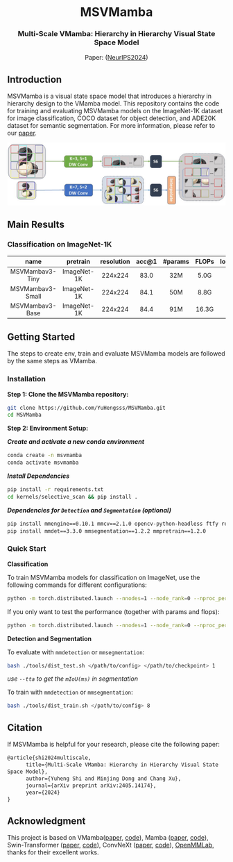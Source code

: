 
<div align="center">
<h1>MSVMamba </h1>
<h3>Multi-Scale VMamba: Hierarchy in Hierarchy Visual State Space Model</h3>

Paper: ([NeurIPS2024](https://openreview.net/pdf?id=r70jUOpDCM))
</div>



## Introduction
MSVMamba is a visual state space model that introduces a hierarchy in hierarchy design to the VMamba model. This repository contains the code for training and evaluating MSVMamba models on the ImageNet-1K dataset for image classification, COCO dataset for object detection, and ADE20K dataset for semantic segmentation.
For more information, please refer to our [paper](https://openreview.net/pdf?id=r70jUOpDCM).

<p align="center">
  <img src="./assets/ms2d.jpg" width="800" />
</p>

## Main Results

### **Classification on ImageNet-1K**

|       name       | pretrain | resolution | acc@1 | #params | FLOPs |                                                                              logs&ckpts                                                                               | 
|:----------------:| :---: | :---: |:-----:|:-------:|:-----:|:---------------------------------------------------------------------------------------------------------------------------------------------------------------------:|
| MSVMambav3-Tiny  | ImageNet-1K | 224x224 | 83.0  |   32M   | 5.0G  |                                          [ckpt](https://huggingface.co/YuhengSSS/MSVMamba/blob/main/msvmambav3_base_224.pth)                                          | 
| MSVMambav3-Small | ImageNet-1K | 224x224 | 84.1  |   50M   | 8.8G  |                                                                               [ckpt](https://huggingface.co/YuhengSSS/MSVMamba/blob/main/msvmambav3_small_224.pth)                                                                                | 
| MSVMambav3-Base  | ImageNet-1K | 224x224 | 84.4  |   91M   | 16.3G |                                                                               [ckpt](https://huggingface.co/YuhengSSS/MSVMamba/blob/main/msvmambav3_tiny_224.pth)                                                                                | 



## Getting Started
The steps to create env, train and evaluate MSVMamba models are followed by the same steps as VMamba.

### Installation

**Step 1: Clone the MSVMamba repository:**

```bash
git clone https://github.com/YuHengsss/MSVMamba.git
cd MSVMamba
```

**Step 2: Environment Setup:**

***Create and activate a new conda environment***

```bash
conda create -n msvmamba
conda activate msvmamba
```

***Install Dependencies***

```bash
pip install -r requirements.txt
cd kernels/selective_scan && pip install .
```
<!-- cd kernels/cross_scan && pip install . -->


***Dependencies for `Detection` and `Segmentation` (optional)***

```bash
pip install mmengine==0.10.1 mmcv==2.1.0 opencv-python-headless ftfy regex
pip install mmdet==3.3.0 mmsegmentation==1.2.2 mmpretrain==1.2.0
```

<!-- conda create -n cu12 python=3.10 -y && conda activate cu12
pip install torch torchvision torchaudio --index-url https://download.pytorch.org/whl/cu121
# install cuda121 for windows
# install https://visualstudio.microsoft.com/visual-cpp-build-tools/
pip install timm==0.4.12 fvcore packaging -->


### Quick Start

**Classification**

To train MSVMamba models for classification on ImageNet, use the following commands for different configurations:

```bash
python -m torch.distributed.launch --nnodes=1 --node_rank=0 --nproc_per_node=8 --master_addr="127.0.0.1" --master_port=29501 main.py --cfg </path/to/config> --batch-size 128 --data-path </path/of/dataset> --output /tmp
```

If you only want to test the performance (together with params and flops):

```bash
python -m torch.distributed.launch --nnodes=1 --node_rank=0 --nproc_per_node=1 --master_addr="127.0.0.1" --master_port=29501 main.py --cfg </path/to/config> --batch-size 128 --data-path </path/of/dataset> --output /tmp --resume </path/of/checkpoint> --eval
```

**Detection and Segmentation**

To evaluate with `mmdetection` or `mmsegmentation`:
```bash
bash ./tools/dist_test.sh </path/to/config> </path/to/checkpoint> 1
```
*use `--tta` to get the `mIoU(ms)` in segmentation*

To train with `mmdetection` or `mmsegmentation`:
```bash
bash ./tools/dist_train.sh </path/to/config> 8
```


## Citation
If MSVMamba is helpful for your research, please cite the following paper:
```
@article{shi2024multiscale,
      title={Multi-Scale VMamba: Hierarchy in Hierarchy Visual State Space Model}, 
      author={Yuheng Shi and Minjing Dong and Chang Xu},
      journal={arXiv preprint arXiv:2405.14174},
      year={2024}
}
```

## Acknowledgment

This project is based on VMamba([paper](https://arxiv.org/abs/2401.10166), [code](https://github.com/MzeroMiko/VMamba)), Mamba ([paper](https://arxiv.org/abs/2312.00752), [code](https://github.com/state-spaces/mamba)), Swin-Transformer ([paper](https://arxiv.org/pdf/2103.14030.pdf), [code](https://github.com/microsoft/Swin-Transformer)), ConvNeXt ([paper](https://arxiv.org/abs/2201.03545), [code](https://github.com/facebookresearch/ConvNeXt)), [OpenMMLab](https://github.com/open-mmlab),
 thanks for their excellent works.

